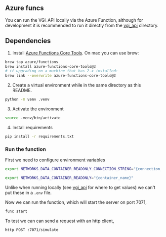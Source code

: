 ## Azure funcs

You can run the VGI_API locally via the Azure Function, although for development it is recommended to run it directly from the [vgi_api](../vgi_api/README.md) directory.

## Dependencies

1. Install [Azure Functions Core Tools](https://docs.microsoft.com/en-us/azure/azure-functions/functions-run-local?tabs=v3%2Cmacos%2Ccsharp%2Cportal%2Cbash%2Ckeda). On mac you can use brew:

```bash
brew tap azure/functions
brew install azure-functions-core-tools@3
# if upgrading on a machine that has 2.x installed:
brew link --overwrite azure-functions-core-tools@3
```

2. Create a virtual environment while in the same directory as this README.

```bash
python -m venv .venv
```

3. Activate the environment

```bash
source .venv/bin/activate
```

4. Install requirements

```bash
pip install -r requirements.txt
```

### Run the function

First we need to configure environment variables

```bash
export NETWORKS_DATA_CONTAINER_READONLY_CONNECTION_STRING="{connection_string}"
``` 

```bash
export NETWORKS_DATA_CONTAINER_READONLY="{container_name}"   
```

Unlike when running locally (see [vgi_api](../vgi_api/README.md) for where to get values) we can't put these in a `.env` file.

Now we can run the function, which will start the server on port 7071,

```bash
func start
```

To test we can can send a request with an http client,

```bash
http POST :7071/simulate
```
